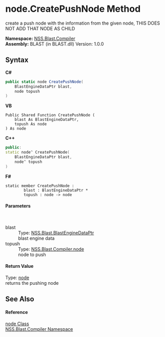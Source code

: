 # node.CreatePushNode Method 
 

create a push node with the information from the given node, THIS DOES NOT ADD THAT NODE AS CHILD

**Namespace:**&nbsp;<a href="26a25caa-f50b-92ad-f15c-dbb9db1493ae">NSS.Blast.Compiler</a><br />**Assembly:**&nbsp;BLAST (in BLAST.dll) Version: 1.0.0

## Syntax

**C#**<br />
``` C#
public static node CreatePushNode(
	BlastEngineDataPtr blast,
	node topush
)
```

**VB**<br />
``` VB
Public Shared Function CreatePushNode ( 
	blast As BlastEngineDataPtr,
	topush As node
) As node
```

**C++**<br />
``` C++
public:
static node^ CreatePushNode(
	BlastEngineDataPtr blast, 
	node^ topush
)
```

**F#**<br />
``` F#
static member CreatePushNode : 
        blast : BlastEngineDataPtr * 
        topush : node -> node 

```


#### Parameters
&nbsp;<dl><dt>blast</dt><dd>Type: <a href="8db5e405-878e-4a0b-b105-f09f3c478935">NSS.Blast.BlastEngineDataPtr</a><br />blast engine data</dd><dt>topush</dt><dd>Type: <a href="7dc9b7e9-64ad-f224-ae1a-4e6639739f56">NSS.Blast.Compiler.node</a><br />node to push</dd></dl>

#### Return Value
Type: <a href="7dc9b7e9-64ad-f224-ae1a-4e6639739f56">node</a><br />returns the pushing node

## See Also


#### Reference
<a href="7dc9b7e9-64ad-f224-ae1a-4e6639739f56">node Class</a><br /><a href="26a25caa-f50b-92ad-f15c-dbb9db1493ae">NSS.Blast.Compiler Namespace</a><br />